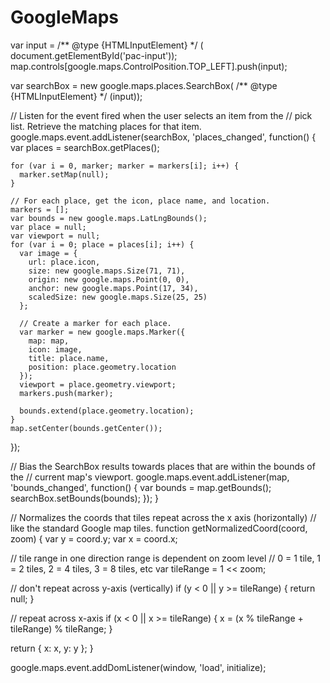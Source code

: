 # GoogleMaps
 var input = /** @type {HTMLInputElement} */ (
    document.getElementById('pac-input'));
  map.controls[google.maps.ControlPosition.TOP_LEFT].push(input);

  var searchBox = new google.maps.places.SearchBox(
    /** @type {HTMLInputElement} */
    (input));

  // Listen for the event fired when the user selects an item from the
  // pick list. Retrieve the matching places for that item.
  google.maps.event.addListener(searchBox, 'places_changed', function() {
    var places = searchBox.getPlaces();

    for (var i = 0, marker; marker = markers[i]; i++) {
      marker.setMap(null);
    }

    // For each place, get the icon, place name, and location.
    markers = [];
    var bounds = new google.maps.LatLngBounds();
    var place = null;
    var viewport = null;
    for (var i = 0; place = places[i]; i++) {
      var image = {
        url: place.icon,
        size: new google.maps.Size(71, 71),
        origin: new google.maps.Point(0, 0),
        anchor: new google.maps.Point(17, 34),
        scaledSize: new google.maps.Size(25, 25)
      };

      // Create a marker for each place.
      var marker = new google.maps.Marker({
        map: map,
        icon: image,
        title: place.name,
        position: place.geometry.location
      });
      viewport = place.geometry.viewport;
      markers.push(marker);

      bounds.extend(place.geometry.location);
    }
    map.setCenter(bounds.getCenter());
  });

  // Bias the SearchBox results towards places that are within the bounds of the
  // current map's viewport.
  google.maps.event.addListener(map, 'bounds_changed', function() {
    var bounds = map.getBounds();
    searchBox.setBounds(bounds);
  });
}


// Normalizes the coords that tiles repeat across the x axis (horizontally)
// like the standard Google map tiles.
function getNormalizedCoord(coord, zoom) {
  var y = coord.y;
  var x = coord.x;

  // tile range in one direction range is dependent on zoom level
  // 0 = 1 tile, 1 = 2 tiles, 2 = 4 tiles, 3 = 8 tiles, etc
  var tileRange = 1 << zoom;

  // don't repeat across y-axis (vertically)
  if (y < 0 || y >= tileRange) {
    return null;
  }

  // repeat across x-axis
  if (x < 0 || x >= tileRange) {
    x = (x % tileRange + tileRange) % tileRange;
  }

  return {
    x: x,
    y: y
  };
}






google.maps.event.addDomListener(window, 'load', initialize);
